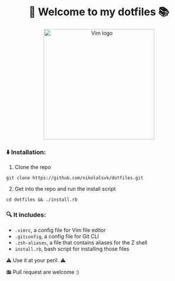 <p align="center">
  <h1 align="center">👋 Welcome to my dotfiles 📚</h1>

  <p align="center">
    <img alt="Vim logo" src="https://vim.sexy/img/Vimlogo.svg" style="height: 300px; width: auto;" />
  </p>
</p>

### :arrow_down: Installation:

1. Clone the repo

```
git clone https://github.com/nikolalsvk/dotfiles.git
```

2. Get into the repo and run the install script

```
cd dotfiles && ./install.rb
```

### :mag: It includes:

 - `.vimrc`, a config file for Vim file editor
 - `.gitconfig`, a config file for Git CLI
 - `.zsh-aliases`, a file that contains aliases for the Z shell
 - `install.rb`, bash script for installing those files

:warning: Use it at your peril. :warning:

:radio: Pull request are welcome :)
